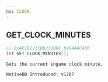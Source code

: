 ```yaml
---
ns: CLOCK
---
```

## GET_CLOCK_MINUTES

```c
// 0x4E162231B823DBBF 0x94AAC486
int GET_CLOCK_MINUTES();
```

```
Gets the current ingame clock minute.

NativeDB Introduced: v1207
```

